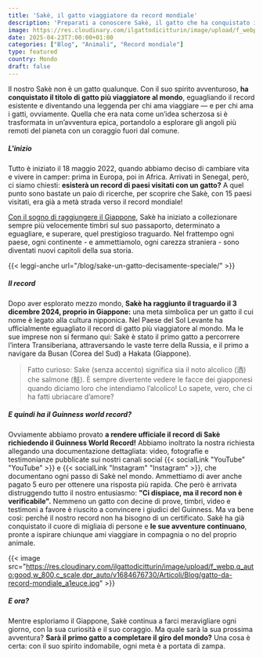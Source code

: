 ```yaml
---
title: 'Sakè, il gatto viaggiatore da record mondiale'
description: 'Preparati a conoscere Sakè, il gatto che ha conquistato il mondo, raggiungendo il record di gatto più viaggiatore al mondo! Ha esplorato 37 paesi ed è il primo felino a completare la Transiberiana, raggiungendo il Giappone via terra. Dove lo porterà il prossimo viaggio? Scoprilo in questa storia epica!'
image: https://res.cloudinary.com/ilgattodicitturin/image/upload/f_webp,q_auto:good,w_800,c_scale,dpr_auto/v1709916475/Articoli/Blog/il-gatto-che-ha-visitato-piu-paesi-al-mondo_vzvuii.png
date: 2025-04-23T7:00:00+01:00
categories: ["Blog", "Animali", "Record mondiale"]
type: featured  
country: Mondo
draft: false
---
```


Il nostro Sakè non è un gatto qualunque. Con il suo spirito avventuroso, **ha conquistato il titolo di gatto più viaggiatore al mondo**, eguagliando il record esistente e diventando una leggenda per chi ama viaggiare — e per chi ama i gatti, ovviamente.
Quella che era nata come un’idea scherzosa si è trasformata in un’avventura epica, portandolo a esplorare gli angoli più remoti del pianeta con un coraggio fuori dal comune.

##### L'inizio
Tutto è iniziato il 18 maggio 2022, quando abbiamo deciso di cambiare vita e vivere in camper: prima in Europa, poi in Africa. 
Arrivati in Senegal, però, ci siamo chiesti: **esisterà un record di paesi visitati con un gatto?**
A quel punto sono bastate un paio di ricerche, per scoprire che Sakè, con 15 paesi visitati, era già a metà strada verso il record mondiale! 

[Con il sogno di raggiungere il Giappone](/blog/dall-italia-al-giappone-in-van), Sakè ha iniziato a collezionare sempre più velocemente timbri sul suo passaporto, determinato a eguagliare, e superare, quel prestigioso traguardo. 
Nel frattempo ogni paese, ogni continente - e ammettiamolo, ogni carezza straniera - sono diventati nuovi capitoli della sua storia.

{{< leggi-anche url="/blog/sake-un-gatto-decisamente-speciale/" >}}

##### Il record
Dopo aver esplorato mezzo mondo, **Sakè ha raggiunto il traguardo il 3 dicembre 2024, proprio in Giappone:** una meta simbolica per un gatto il cui nome è legato alla cultura nipponica. 
Nel Paese del Sol Levante ha ufficialmente eguagliato il record di gatto più viaggiatore al mondo. Ma le sue imprese non si fermano qui: Sakè è stato il primo gatto a percorrere l’intera Transiberiana, attraversando le vaste terre della Russia, e il primo a navigare da Busan (Corea del Sud) a Hakata (Giappone).

> Fatto curioso: Sake (senza accento) significa sia il noto alcolico (酒) che salmone (鮭). È sempre divertente vedere le facce dei giapponesi quando diciamo loro che intendiamo l’alcolico! Lo sapete, vero, che ci ha fatti ubriacare d’amore? 

##### E quindi ha il Guinness world record?
Ovviamente abbiamo provato **a rendere ufficiale il record di Sakè richiedendo il Guinness World Record!** Abbiamo inoltrato la nostra richiesta allegando una documentazione dettagliata: video, fotografie e testimonianze pubblicate sui nostri canali social {{< socialLink "YouTube" "YouTube" >}} e {{< socialLink "Instagram" "Instagram" >}}, che documentano ogni passo di Sakè nel mondo.
Ammettiamo di aver anche pagato 5 euro per ottenere una risposta più rapida. 
Che però è arrivata distruggendo tutto il nostro entusiasmo: **"Ci dispiace, ma il record non è verificabile".**
Nemmeno un gatto con decine di prove, timbri, video e testimoni a favore è riuscito a convincere i giudici del Guinness.
Ma va bene così: perché il nostro record non ha bisogno di un certificato.
Sakè ha già conquistato il cuore di migliaia di persone e **le sue avventure continuano**, pronte a ispirare chiunque ami viaggiare in compagnia o no del proprio animale. 

{{< image src="https://res.cloudinary.com/ilgattodicitturin/image/upload/f_webp,q_auto:good,w_800,c_scale,dpr_auto/v1684676730/Articoli/Blog/gatto-da-record-mondiale_a1euce.jpg" >}}

##### E ora?
Mentre esploriamo il Giappone, Sakè continua a farci meravigliare ogni giorno, con la sua curiosità e il suo coraggio. Ma quale sarà la sua prossima avventura? **Sarà il primo gatto a completare il giro del mondo?** 
Una cosa è certa: con il suo spirito indomabile, ogni meta è a portata di zampa. 